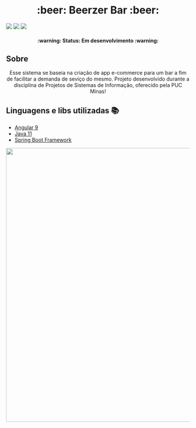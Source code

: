 <h1 align="center">:beer: Beerzer Bar :beer:</h1>

<img src="https://img.shields.io/github/issues/willianjoh/barzer-codigo-fonte"/> <img src="https://img.shields.io/github/forks/willianjoh/barzer-codigo-fonte"/> <img src="https://img.shields.io/github/stars/willianjoh/barzer-codigo-fonte"/>

<h4 align="center"> 
	:warning:  Status: Em desenvolvimento :warning:
</h4>

## Sobre
<p align="center">Esse sistema se baseia na criação de app e-commerce para um bar a fim de facilitar a demanda de seviço do mesmo. 
Projeto desenvolvido durante a disciplina de Projetos de Sistemas de Informação, oferecido pela PUC Minas!</p>

## Linguagens e libs utilizadas :books:
- [Angular 9](https://angular.io/)
- [Java 11](https://www.java.com/pt-BR/)
- [Spring Boot Framework](https://spring.io/projects/spring-boot)
<p align="center">
     <img src="https://user-images.githubusercontent.com/30939594/109735996-74d58200-7ba2-11eb-8338-319ceb74aae9.PNG" heigth="750" width="750" align="center">
</p>
